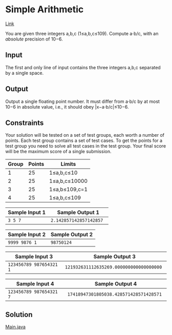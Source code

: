 # Simple Arithmetic

[Link](https://open.kattis.com/problems/simplearithmetic)

You are given three integers a,b,c (1≤a,b,c≤109). Compute a⋅b/c, with an *absolute* precision of 10−6.

## Input

The first and only line of input contains the three integers a,b,c separated by a single space.

## Output

Output a single floating point number. It must differ from a⋅b/c by at most 10−6 in absolute value, i.e., it should obey |x−a⋅b/c|≤10−6.

## Constraints

Your solution will be tested on a set of test groups, each worth a number of points. Each test group contains a set of test cases. To get the points for a test group you need to solve all test cases in the test group. Your final score will be the maximum score of a single submission.

| Group | Points | Limits        |
| ----- | ------ | ------------- |
| 1     | 25     | 1≤a,b,c≤10    |
| 2     | 25     | 1≤a,b,c≤10000 |
| 3     | 25     | 1≤a,b≤109,c=1 |
| 4     | 25     | 1≤a,b,c≤109   |

| Sample Input 1 | Sample Output 1         |
| -------------- | ----------------------- |
| `3 5 7 `       | `2.142857142857142857 ` |

| Sample Input 2 | Sample Output 2 |
| -------------- | --------------- |
| `9999 9876 1 ` | `98750124 `     |

| Sample Input 3           | Sample Output 3                          |
| ------------------------ | ---------------------------------------- |
| `123456789 987654321 1 ` | `121932631112635269.000000000000000000 ` |

| Sample Input 4           | Sample Output 4                         |
| ------------------------ | --------------------------------------- |
| `123456789 987654321 7 ` | `17418947301805038.428571428571428571 ` |

## Solution

[Main.java](./Main.java)